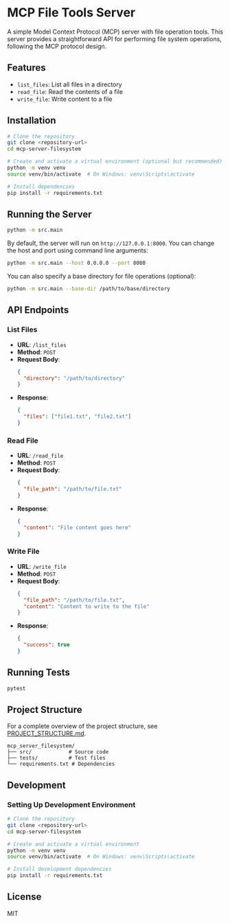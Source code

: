 # MCP File Tools Server

A simple Model Context Protocol (MCP) server with file operation tools. This server provides a straightforward API for performing file system operations, following the MCP protocol design.

## Features

- `list_files`: List all files in a directory
- `read_file`: Read the contents of a file
- `write_file`: Write content to a file

## Installation

```bash
# Clone the repository
git clone <repository-url>
cd mcp-server-filesystem

# Create and activate a virtual environment (optional but recommended)
python -m venv venv
source venv/bin/activate  # On Windows: venv\Scripts\activate

# Install dependencies
pip install -r requirements.txt
```

## Running the Server

```bash
python -m src.main
```

By default, the server will run on `http://127.0.0.1:8000`. You can change the host and port using command line arguments:

```bash
python -m src.main --host 0.0.0.0 --port 8080
```

You can also specify a base directory for file operations (optional):

```bash
python -m src.main --base-dir /path/to/base/directory
```

## API Endpoints

### List Files
- **URL**: `/list_files`
- **Method**: `POST`
- **Request Body**:
  ```json
  {
    "directory": "/path/to/directory"
  }
  ```
- **Response**:
  ```json
  {
    "files": ["file1.txt", "file2.txt"]
  }
  ```

### Read File
- **URL**: `/read_file`
- **Method**: `POST`
- **Request Body**:
  ```json
  {
    "file_path": "/path/to/file.txt"
  }
  ```
- **Response**:
  ```json
  {
    "content": "File content goes here"
  }
  ```

### Write File
- **URL**: `/write_file`
- **Method**: `POST`
- **Request Body**:
  ```json
  {
    "file_path": "/path/to/file.txt",
    "content": "Content to write to the file"
  }
  ```
- **Response**:
  ```json
  {
    "success": true
  }
  ```

## Running Tests

```bash
pytest
```

## Project Structure

For a complete overview of the project structure, see [PROJECT_STRUCTURE.md](PROJECT_STRUCTURE.md).

```
mcp_server_filesystem/
├── src/            # Source code
├── tests/          # Test files
└── requirements.txt # Dependencies
```

## Development

### Setting Up Development Environment

```bash
# Clone the repository
git clone <repository-url>
cd mcp-server-filesystem

# Create and activate a virtual environment
python -m venv venv
source venv/bin/activate  # On Windows: venv\Scripts\activate

# Install development dependencies
pip install -r requirements.txt
```

## License

MIT
